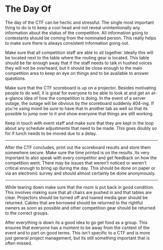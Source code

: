 # The Day Of

The day of the CTF can be hectic and stressful.  The single most important thing to do is to keep a cool head and not reveal unintentionally any information about the status of the competition.  All information going to contestants should be coming from the nominated person.  This really helps to make sure there is always consistent information going out.

Make sure that all competition staff are able to sit together.  Ideally this will be located next to the table where the routing gear is located.  This table should be far enough away that if the staff needs to talk in hushed voices they will not be overheard, but it should be close enough to the main competition area to keep an eye on things and to be available to answer questions.

Make sure that the CTF scoreboard is up on a projector.  Besides motivating people to do well, it is great for everyone to be able to look at and get an at-a-glance idea of how the competition is doing.  In the event of a server outage, the outage will be obvious by the scoreboard suddenly 404-ing.  If you're using monit be sure to have that in another tab as well so that its possible to jump over to it and show everyone that things are still working.

Keep in touch with event staff and make sure that they are kept in the loop about any schedule adjustments that need to be made.  This goes doubly so for if lunch needs to be moved due to a delay.

---

After the CTF concludes, print out the scoreboard results and store them somewhere secure.  Make sure the time printed is on the results.  Its very important to also speak with every competitor and get feedback on how the competition went.  There may be issues that weren't noticed or weren't critical enough to bring up during the day.  This should be done on paper or via an electronic survey and should almost certainly be done anonymously.

---

While tearing down make sure that the room is put back in good condition.  This involves making sure that all chairs are pushed in and that tables are clear.  Projectors should be turned off and loaned media gear should be returned.  Cables that are borrowed should be returned to the rightful owners as soon as possible and other competition gear should be returned to the correct groups.

After everything is down its a good idea to go get food as a group.  This ensures that everyone has a moment to be away from the context of the event and to part on good terms.  This isn't specific to a CTF and is more just general project management, but its still something important that is often missed.
